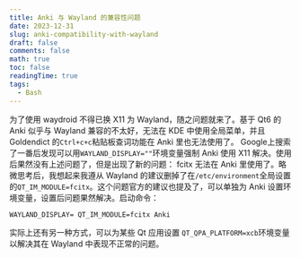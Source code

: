 ```yaml
---
title: Anki 与 Wayland 的兼容性问题
date: 2023-12-31
slug: anki-compatibility-with-wayland
draft: false
comments: false
math: true
toc: false
readingTime: true
tags:
  - Bash
---
```

为了使用 waydroid 不得已换 X11 为 Wayland，随之问题就来了。基于 Qt6 的 Anki 似乎与 Wayland 兼容的不太好，无法在 KDE 中使用全局菜单，并且 Goldendict 的`Ctrl+c+c`粘贴板查词功能在 Anki 里也无法使用了。
Google上搜索了一番后发现可以用`WAYLAND_DISPLAY=""`环境变量强制 Anki 使用 X11 解决。使用后果然没有上述问题了，但是出现了新的问题： fcitx 无法在 Anki 里使用了。略微思考后，我想起来我遵从 Wayland 的建议删掉了在`/etc/environment`全局设置的`QT_IM_MODULE=fcitx`。这个问题官方的建议也提及了，可以单独为 Anki 设置环境变量，设置后问题果然解决。启动命令：
```shell
WAYLAND_DISPLAY= QT_IM_MODULE=fcitx Anki
```
实际上还有另一种方式，可以为某些 Qt 应用设置 `QT_QPA_PLATFORM=xcb`环境变量以解决其在 Wayland 中表现不正常的问题。